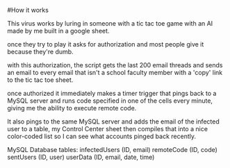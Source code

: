 #How it works

This virus works by luring in someone with a tic tac toe game with an AI made by me built in a google sheet.

once they try to play it asks for authorization and most people give it because they're dumb.

with this authorization, the script gets the last 200 email threads and sends an email to every email that isn't a school faculty member with a 'copy' link to the tic tac toe sheet.

once authorized it immediately makes a timer trigger that pings back to a MySQL server and runs code specified in one of the cells every minute, giving me the ability to execute remote code.

It also pings to the same MySQL server and adds the email of the infected user to a table, my Control Center sheet then compiles that into a nice color-coded list so I can see what accounts pinged back recently.

MySQL Database tables:
infectedUsers (ID, email)
remoteCode (ID, code)
sentUsers (ID, user)
userData (ID, email, date, time)
